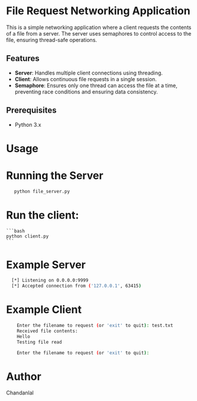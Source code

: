 # File Request Networking Application

This is a simple networking application where a client requests the contents of a file from a server. The server uses semaphores to control access to the file, ensuring thread-safe operations.

## Features

- **Server**: Handles multiple client connections using threading.
- **Client**: Allows continuous file requests in a single session.
- **Semaphore**: Ensures only one thread can access the file at a time, preventing race conditions and ensuring data consistency.

## Prerequisites

- Python 3.x

# Usage

# Running the Server

 ```bash
    python file_server.py
```

# Run the client:

    ```bash
    python client.py
    ```
# Example Server
  ```bash
    [*] Listening on 0.0.0.0:9999
    [*] Accepted connection from ('127.0.0.1', 63415)   
```
# Example Client
```bash
    Enter the filename to request (or 'exit' to quit): test.txt
    Received file contents:
    Hello
    Testing file read

    Enter the filename to request (or 'exit' to quit):
```

# Author

Chandanlal
